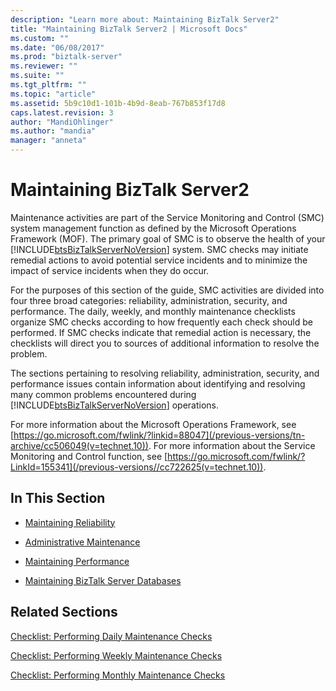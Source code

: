 ```yaml
---
description: "Learn more about: Maintaining BizTalk Server2"
title: "Maintaining BizTalk Server2 | Microsoft Docs"
ms.custom: ""
ms.date: "06/08/2017"
ms.prod: "biztalk-server"
ms.reviewer: ""
ms.suite: ""
ms.tgt_pltfrm: ""
ms.topic: "article"
ms.assetid: 5b9c10d1-101b-4b9d-8eab-767b853f17d8
caps.latest.revision: 3
author: "MandiOhlinger"
ms.author: "mandia"
manager: "anneta"
---
```

# Maintaining BizTalk Server2
Maintenance activities are part of the Service Monitoring and Control (SMC) system management function as defined by the Microsoft Operations Framework (MOF). The primary goal of SMC is to observe the health of your [!INCLUDE[btsBizTalkServerNoVersion](../includes/btsbiztalkservernoversion-md.md)] system. SMC checks may initiate remedial actions to avoid potential service incidents and to minimize the impact of service incidents when they do occur.

 For the purposes of this section of the guide, SMC activities are divided into four three broad categories: reliability, administration, security, and performance. The daily, weekly, and monthly maintenance checklists organize SMC checks according to how frequently each check should be performed. If SMC checks indicate that remedial action is necessary, the checklists will direct you to sources of additional information to resolve the problem.

 The sections pertaining to resolving reliability, administration, security, and performance issues contain information about identifying and resolving many common problems encountered during [!INCLUDE[btsBizTalkServerNoVersion](../includes/btsbiztalkservernoversion-md.md)] operations.

 For more information about the Microsoft Operations Framework, see [https://go.microsoft.com/fwlink/?linkid=88047](/previous-versions/tn-archive/cc506049(v=technet.10)). For more information about the Service Monitoring and Control function, see [https://go.microsoft.com/fwlink/?LinkId=155341](/previous-versions//cc722625(v=technet.10)).

## In This Section

-   [Maintaining Reliability](../technical-guides/maintaining-reliability.md)

-   [Administrative Maintenance](../technical-guides/administrative-maintenance.md)

-   [Maintaining Performance](../technical-guides/maintaining-performance.md)

-   [Maintaining BizTalk Server Databases](../technical-guides/maintaining-biztalk-server-databases.md)

## Related Sections
 [Checklist: Performing Daily Maintenance Checks](../technical-guides/checklist-performing-daily-maintenance-checks.md)

 [Checklist: Performing Weekly Maintenance Checks](../technical-guides/checklist-performing-weekly-maintenance-checks.md)

 [Checklist: Performing Monthly Maintenance Checks](../technical-guides/checklist-performing-monthly-maintenance-checks.md)